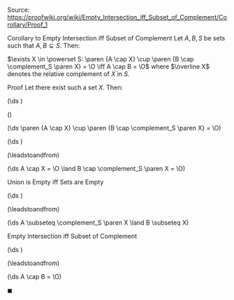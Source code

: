 # 

Source: https://proofwiki.org/wiki/Empty_Intersection_iff_Subset_of_Complement/Corollary/Proof_1

Corollary to Empty Intersection iff Subset of Complement
Let $A, B, S$ be sets such that $A, B \subseteq S$.
Then:

$\exists X \in \powerset S: \paren {A \cap X} \cup \paren {B \cap \complement_S \paren X} = \O \iff A \cap B = \O$
where $\overline X$ denotes the relative complement of $X$ in $S$.


Proof
Let there exist such a set $X$.
Then:














\(\ds \)

\(\)







\(\ds \paren {A \cap X} \cup \paren {B \cap \complement_S \paren X} = \O\)




















\(\ds \)

\(\leadstoandfrom\)







\(\ds A \cap X = \O \land B \cap \complement_S \paren X = \O\)





Union is Empty iff Sets are Empty














\(\ds \)

\(\leadstoandfrom\)







\(\ds A \subseteq \complement_S \paren X \land B \subseteq X\)





Empty Intersection iff Subset of Complement














\(\ds \)

\(\leadstoandfrom\)







\(\ds A \cap B = \O\)









$\blacksquare$





